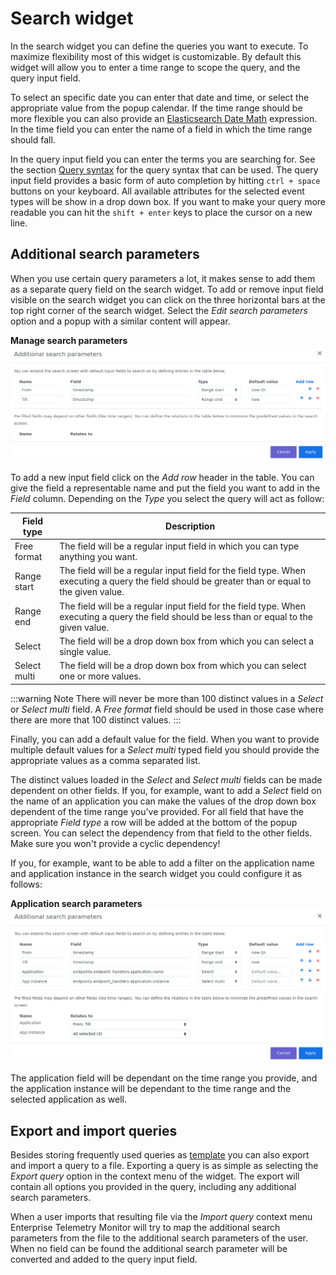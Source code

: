 # Search widget
In the search widget you can define the queries you want to execute. To maximize flexibility most of this widget is customizable.
By default this widget will allow you to enter a time range to scope the query, and the query input field. 

To select an specific date you can enter that date and time, or select the appropriate value from the popup calendar. If the time range should be more flexible
you can also provide an [Elasticsearch Date Math](https://www.elastic.co/guide/en/elasticsearch/reference/7.x/common-options.html#date-math) expression. In the time field you can enter
the name of a field in which the time range should fall.

In the query input field you can enter the terms you are searching for. See the section [Query syntax](query-syntax.md) for the query syntax that can be used. The query input field 
provides a basic form of auto completion by hitting `ctrl + space` buttons on your keyboard. All available attributes for the selected event types will be show in a drop down box.
If you want to make your query more readable you can hit the `shift + enter` keys to place the cursor on a new line.

## Additional search parameters
When you use certain query parameters a lot, it makes sense to add them as a separate query field on the search widget. To add or remove input field visible on the search 
widget you can click on the three horizontal bars at the top right corner of the search widget. Select the *Edit search parameters* option and a popup with a similar content
will appear.

**Manage search parameters**
!["Search parameters"](../assets/images/etm-manage-search-parameters.png)

To add a new input field click on the *Add row* header in the table. You can give the field a representable name and put the field you want to add in the *Field* column.
Depending on the *Type* you select the query will act as follow:

Field type | Description
--- | ---
Free format | The field will be a regular input field in which you can type anything you want. 
Range start | The field will be a regular input field for the field type. When executing a query the field should be greater than or equal to the given value.
Range end | The field will be a regular input field for the field type. When executing a query the field should be less than or equal to the given value.
Select | The field will be a drop down box from which you can select a single value.
Select multi | The field will be a drop down box from which you can select one or more values.

:::warning Note
There will never be more than 100 distinct values in a *Select* or *Select multi* field. A *Free format* field should be used in those case where there are 
more that 100 distinct values.
:::

Finally, you can add a default value for the field. When you want to provide multiple default values for a *Select multi* typed field you should provide the appropriate values as a comma separated list. 

The distinct values loaded in the *Select* and *Select multi* fields can be made dependent on other fields. If you, for example, want to add a *Select* field on the name
of an application you can make the values of the drop down box dependent of the time range you've provided. For all field that have the appropriate *Field type* a row will
be added at the bottom of the popup screen. You can select the dependency from that field to the other fields. Make sure you won't provide a cyclic dependency!

If you, for example, want to be able to add a filter on the application name and application instance in the search widget you could configure it as follows:

**Application search parameters**
!["Application search parameters"](../assets/images/etm-manage-search-parameters-app.png)

The application field will be dependant on the time range you provide, and the application instance will be dependant to the time range and the selected application as well.

## Export and import queries
Besides storing frequently used queries as [template](search-template-widget.md) you can also export and import a query to a file. Exporting a query is as simple as selecting 
the *Export query* option in the context menu of the widget. The export will contain all options you provided in the query, including any additional search parameters. 

When a user imports that resulting file via the *Import query* context menu Enterprise Telemetry Monitor will try to map the additional search parameters from the file to
the additional search parameters of the user. When no field can be found the additional search parameter will be converted and added to the query input field. 